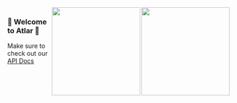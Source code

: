 <img align="right" width="200" src="https://user-images.githubusercontent.com/279016/210082297-c9058700-afe2-4b5a-929b-df61c314e7f2.png#gh-light-mode-only">
<img align="right" width="200" src="https://user-images.githubusercontent.com/279016/210082227-adcf8c0f-e07f-4d95-b79f-07838e16993e.png#gh-dark-mode-only">


### 🎉 Welcome to Atlar 💸

Make sure to check out our [API Docs](https://docs.atlar.com/)
